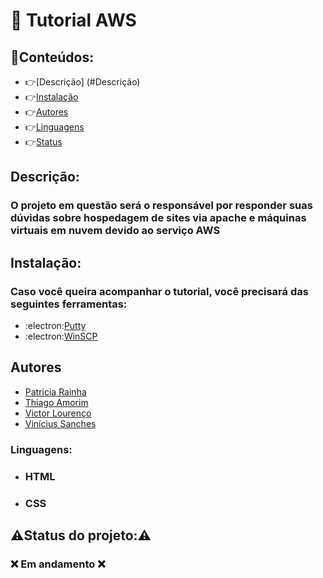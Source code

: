 # :blue_book: Tutorial AWS
## 🏁Conteúdos: 
  * 👉[Descrição] (#Descrição)
  * 👉[Instalação](#Instalação)
  * 👉[Autores](#Autores)
  * 👉[Linguagens](#Linguagens)
  * 👉[Status](#Status)
## Descrição: 
### O projeto em questão será o responsável por responder suas dúvidas sobre hospedagem de sites via apache e máquinas virtuais em nuvem devido ao serviço AWS
## Instalação: 
### Caso você queira acompanhar o tutorial, você precisará das seguintes ferramentas:
  * :electron:<a href="https://www.chiark.greenend.org.uk/~sgtatham/putty/latest.html">Putty</a>
  * :electron:<a href="https://winscp.net/eng/download.php">WinSCP</a>
## Autores
* <a href="https://github.com/PatriciaRainha">Patricia Rainha</a>
* <a href="https://github.com/thiagoamorim11">Thiago Amorim</a>
* <a href="https://github.com/victor27066">Victor Lourenço</a>
* <a href="https://github.com/viniciusSg22">Vinícius Sanches</a>
### Linguagens:
* ### HTML
* ### CSS
## ⚠️Status do projeto:⚠️
### ❌ Em andamento ❌
